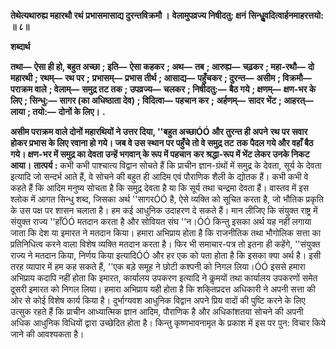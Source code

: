 **तेथेत्यथारुह्य महारथौ रथं** **प्रभासमासाद्य दुरन्तविक्रमौ ।** **वेलामुपव्रज्य निषीदतु: क्षनं** **सिन्धुॢवदित्वार्हनमाहरत्तयो: ॥ ८॥** 

**शब्दार्थ** 

**तथा—** **ऐसा ही हो, बहुत अच्छा** **; इति—** **ऐसा कहकर** **; अथ—** **तब** **; आरुह्य—** **चढ़कर** **; महा-रथौ—** **दो महारथी** **; रथम्—** **रथ पर** **;** **प्रभासम्—** **प्रभास तीर्थ** **; आसाद्य—** **पहुँचकर** **; दुरन्त—** **असीम** **; विक्रमौ—** **पराक्रम वाले** **; वेलाम्—** **समुद्र तट तक** **; उपव्रज्य—** **चलकर** **; निषीदतु:—** **बैठ गये** **; क्षणम्—** **क्षण-भर के लिए** **; सिन्धु:—** **सागर (का अधिष्ठाता देव)** **; विदित्वा—** **पहचान कर** **;** **अर्हणम्—** **सादर भेंट** **; आहरत्—** **लाया** **; तयो:—** **दोनों के लिए।** **.** 

**असीम पराक्रम वाले दोनों महारथियों ने उत्तर दिया, ''बहुत अच्छाÓÓ और तुरन्त ही अपने** **रथ पर सवार होकर प्रभास के लिए रवाना हो गये। जब वे उस स्थान पर पहुँचे तो वे समुद्र तट** **तक पैदल गये और वहाँ बैठ गये। क्षण-भर में समुद्र का देवता उन्हें भगवान् के रूप में पहचान** **कर श्रद्धा-रूप में भेंट लेकर उनके निकट आया।** **तात्पर्य :** कभी कभी पाश्चात्य विद्वान सोचते हैं कि प्राचीन ज्ञान-ग्रंथों में समुद्र के देवता, सूर्य के देवता इत्यादि जो सन्दर्भ आते हैं, वे सोचने की बहुत ही आदिम एवं पौराणिक शैली के द्योतक हैं। कभी कभी वे कहते हैं कि आदिम मनुष्य सोचता है कि समुद्र देवता है या कि सूर्य तथा चन्द्रमा देवता हैं। वास्तव में इस श्लोक में आगत सिन्धु शब्द, जिसका अर्थ ''सागरÓÓ है, ऐसे व्यक्ति को सूचित करता है, जो भौतिक प्रकृति के उस पक्ष पर शासन चलाता है। हम कई आधुनिक उदाहरण दे सकते हैं। मान लीजिए कि संयुक्त राष्ट्र में संयुक्त राज्य ''हाँÓÓ मतदान करता है और सोवियत संघ ''न।ÓÓ किन्तु इसका अर्थ यह नहीं लगाया जाता कि देश या इमारत ने मतदान किया। हमारा अभिप्राय होता है कि राजनीतिक तथा भौगोलिक सत्ता का प्रतिनिधित्व करने वाला विशेष व्यक्ति मतदान करता है। फिर भी समाचार-पत्र तो इतना ही कहेंगे, ''संयुक्त राज्य ने मतदान किया, निर्णय किया इत्यादिÓÓ और हर एक को पता होता है कि इसका क्या अर्थ है। इसी तरह व्यापार में हम कह सकते हैं, ''एक बड़े समूह ने छोटी कश्पनी को निगल लिया।ÓÓ इससे हमारा अभिप्राय कदापि नहीं होता कि इमारत, कार्यालय उपकरण इत्यादि ने कॢमयों तथा कार्यालय उपकरणों समेत दूसरी इमारत को निगल लिया। हमारा अभिप्राय यही होता है कि शकि्तप्रदत्त अधिकारी ने अपनी सत्ता की ओर से कोई विशेष कार्य किया है। दुर्भाग्यवश आधुनिक विद्वान अपने प्रिय वादों की पुष्टि करने के लिए उत्सुक रहते हैं कि प्राचीन आध्यात्मिक ज्ञान आदिम, पौराणिक है और अधिकांशतया सोचने की अपनी अधिक आधुनिक विधियों द्वारा उच्छेदित होता है। किन्तु कृष्णभावनामृत के प्रकाश में इस पर पुन: विचार किये जाने की आवश्यकता है।  